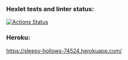 ### Hexlet tests and linter status:
[![Actions Status](https://github.com/AidanMegabyte/frontend-project-lvl4/workflows/hexlet-check/badge.svg)](https://github.com/AidanMegabyte/frontend-project-lvl4/actions)
### Heroku:
https://sleepy-hollows-74524.herokuapp.com/